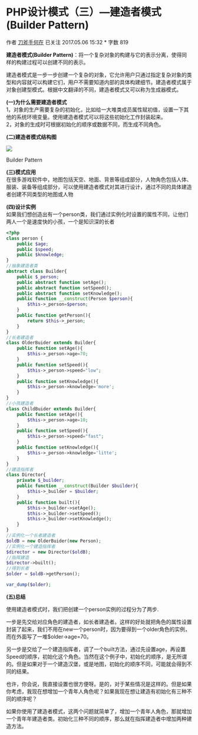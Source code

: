 # PHP设计模式（三）—建造者模式(Builder Pattern)

作者  [刀斧手何在][0] 已关注 2017.05.06 15:32 *  字数 819  

**建造者模式(Builder Pattern)**：将一个复杂对象的构建与它的表示分离，使得同样的构建过程可以创建不同的表示。

建造者模式是一步一步创建一个复杂的对象，它允许用户只通过指定复杂对象的类型和内容就可以构建它们，用户不需要知道内部的具体构建细节。建造者模式属于对象创建型模式。根据中文翻译的不同，建造者模式又可以称为生成器模式。

**(一)为什么需要建造者模式**  
1，对象的生产需要复杂的初始化，比如给一大堆类成员属性赋初值，设置一下其他的系统环境变量。使用建造者模式可以将这些初始化工作封装起来。  
2，对象的生成时可根据初始化的顺序或数据不同，而生成不同角色。

**(二)建造者模式结构图**

![][1]



Builder Pattern

**(三)模式应用**  
在很多游戏软件中，地图包括天空、地面、背景等组成部分，人物角色包括人体、服装、装备等组成部分，可以使用建造者模式对其进行设计，通过不同的具体建造者创建不同类型的地图或人物

**(四)设计实例**  
如果我们想创造出有一个person类，我们通过实例化时设置的属性不同，让他们两人一个是速度快的小孩，一个是知识深的长者

```php
<?php
class person {
    public $age;
    public $speed;
    public $knowledge;
}
//抽象建造者类
abstract class Builder{
    public $_person;
    public abstract function setAge();
    public abstract function setSpeed();
    public abstract function setKnowledge();
    public function __construct(Person $person){
        $this->_person=$person;
    }
    public function getPerson(){
        return $this->_person;
    }
}
//长者建造者
class OlderBuider extends Builder{
    public function setAge(){
        $this->_person->age=70;
    }
    public function setSpeed(){
        $this->_person->speed="low";
    }
    public function setKnowledge(){
        $this->_person->knowledge='more';
    }
}
//小孩建造者
class ChildBuider extends Builder{
    public function setAge(){
        $this->_person->age=10;
    }
    public function setSpeed(){
        $this->_person->speed="fast";
    }
    public function setKnowledge(){
        $this->_person->knowledge='litte';
    }
}
//建造指挥者
class Director{
    private $_builder;
    public function __construct(Builder $builder){
        $this->_builder = $builder;
    }
    public function built(){
        $this->_builder->setAge();
        $this->_builder->setSpeed();
        $this->_builder->setKnowledge();
    }
}
//实例化一个长者建造者
$oldB = new OlderBuider(new Person);
//实例化一个建造指挥者
$director = new Director($oldB);
//指挥建造
$director->built();
//得到长者
$older = $oldB->getPerson();

var_dump($older);
```


**(五)总结**

使用建造者模式时，我们把创建一个person实例的过程分为了两步.

一步是先交给对应角色的建造者，如长者建造者。这样的好处就把角色的属性设置封装了起来，我们不用在new一个person时，因为要得到一个older角色的实例，而在外面写了一堆$older->age=70。

另一步是交给了一个建造指挥者，调了一个built方法，通过先设置age，再设置Speed的顺序，初始化这个角色。当然在这个例子中，初始化的顺序，是无所谓的。但是如果对于一个建造汉堡，或是地图，初始化的顺序不同，可能就会得到不同的结果。

也许，你会说，我直接设置也很方便呀。是的，对于某些情况是这样的。但是如果你考虑，我现在想增加一个青年人角色呢？如果我现在想让建造有初始化有三种不同的顺序呢？

如果你使用了建造者模式，这两个问题就简单了，增加一个青年人角色，那就增加一个青年年建造者类。初始化三种不同的顺序，那么就在指挥建造者中增加两种建造方法。

[0]: http://www.jianshu.com/u/29417b7766fe
[1]: ./img/5261067-984c9e515a875a66.png